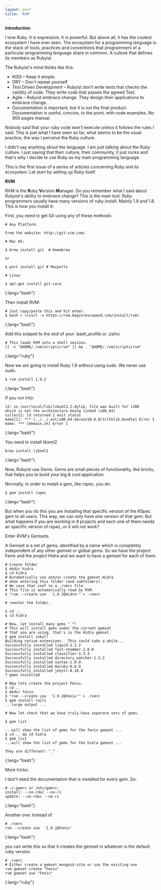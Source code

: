 ```yaml
---
layout: post
title: 'RVM'
---      
```

 
**Introduction**

I love Ruby. It is expressive. It is powerful. But above all, it has the coolest ecosystem I have ever seen. The ecosystem for a programming language is the stack of tools, practices and conventions that programmers of a particular programming language share in common. A culture that defines its members as Rubyist.  

The Rubyist's mind thinks like this:  

* KISS – Keep it simple. 
* DRY – Don't repeat yourself
* Test Driven Development – Rubyist don't write tests that checks the validity of code. They write code that passes the agreed Test. 
* Agile – Rubyist embrace change. They design their applications to embrace change. 
* Documentation is important, but it is not the final product. Documentation is useful, concise, to the point, with code examples. No 900 pages manual.                                                                       

Nobody said that your ruby code won't execute unless it follows the rules I said. This is just what I have seen so far, what seems to be the usual practice, the way I perceive the Ruby culture. 

I didn't say anything about the language. I am just talking about the Ruby culture. I just saying that their culture, their community, it just rocks and that's why I decide to use Ruby as my main programming language.

This is the first issue of a series of articles concerning Ruby and its ecosystem. Let start by setting up Ruby itself.

**RVM**

RVM is the **R**uby **V**ersion **M**anager. Do you remember what I said about Rubyist's ability to embrace change? This is the main tool. Ruby programmers usually have many versions of ruby install. Mainly 1.9 and 1.8. This is how you install it:
 
First, you need to get Git using any of these methods:

	# Any Platform:

	From the website: http://git-scm.com/

	# Mac OS:

	$ brew install git  # Homebrew

	or

	$ port install git # Macports

	# Linux

	$ apt-get install git-core 
{:lang="bash"}

Then install RVM:     

	# Just copy/paste this and hit enter.
	$ bash < <(curl -s https://rvm.beginrescueend.com/install/rvm)
{:lang="bash"}

Add this snippet to the end of your .bash_profile or .zshrc
              

	# This loads RVM into a shell session.
	[[ -s "$HOME/.rvm/scripts/rvm" ]] && . "$HOME/.rvm/scripts/rvm"      
{:lang="ruby"}


Now we are going to install Ruby 1.9 without using sudo. We never use sudo.


	$ rvm install 1.9.2
{:lang="bash"}

If you run into: 
      

	ld: in /usr/local/lib/libxml2.2.dylib, file was built for i386 
	which is not the architecture being linked (x86_64)
	collect2: ld returned 1 exit status
	make[1]: *** [../../.ext/x86_64-darwin10.6.0/tcltklib.bundle] Error 1
	make: *** [mkmain.sh] Error 1
{:lang="bash"}

You need to install libxml2


	brew install libxml2
{:lang="bash"}

Now, Rubyist use Gems. Gems are small pieces of functionality, like bricks, that helps you to build your big & cool application. 

Normally, in order to install a gem, like rspec, you do:


	$ gem install rspec
{:lang="bash"}

But when you do this you are installing that specific version of the RSpec gem to all users. This way, we can only have one version of that gem. But what happens if you are working in 8 projects and each one of them needs an specific version of rspec, or it will not work?

Enter RVM's Gemsets.    

A Gemset is a set of gems, identified by a name which is completely independent of any other gemset or global gems. So we have the project Fenix and the project Hidra and we want to have a gemset for each of them. 

 
	# Create folder
	$ mkdir hidra  
	$ cd hidra                   
	# Automatically use and/or create the gemset Hidra
	# when entering this folder (and subfolders). 
	# We save that conf to a .rvmrc file. 
	# This file is automatically read by RVM.
	$ "rvm --create use  '1.9.2@Hidra'" > .rvmrc 

	# reenter the folder.

	$ cd ..
	$ cd hidra

	# Now, let install many gems ^_^!
	# This will install gems under the current gemset 
	# that you are using, that's is the Hidra gemset. 
	$ gem install jekyll
	Building native extensions.  This could take a while...
	Successfully installed liquid-2.2.2
	Successfully installed fast-stemmer-1.0.0
	Successfully installed classifier-1.3.3
	Successfully installed directory_watcher-1.3.2
	Successfully installed syntax-1.0.0
	Successfully installed maruku-0.6.0
	Successfully installed jekyll-0.10.0
	7 gems installed  
       
	# Now lets create the project Fenix.
	$ cd ..
	$ mkdir fenix
	$ "rvm --create use  '1.9.2@Fenix'" > .rvmrc
	$ gem install rails
	...large output ... 

	# Now let check that we have truly have separate sets of gems. 

	$ gem list

	...will show the list of gems for the fenix gemset ...
	$ cd .. && cd hidra
	$ gem list
	...will show the list of gems for the hidra gemset ...    

	They are different! ^_^   
{:lang="bash"}      
                                                          

More tricks:

I don't need the documentation that is installed for every gem. So:
                                    
       
	# ~/.gemrc or /etc/gemrc: 
	install: --no-rdoc --no-ri
	update: --no-rdoc --no-ri
{:lang="bash"}
                   
Another one:
Instead of 


	# .rvmrc
	rvm --create use  '1.9.2@Fenix'
{:lang="bash"}

you can write this so that it creates the gemset in whatever is the default ruby version.                           

 
	# .rvmrc
	# Either create a gemset mongoid-site or use the existing one
	rvm gemset create "Fenix"
	rvm gemset use "Fenix"
{:lang="ruby"}